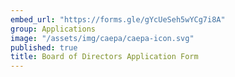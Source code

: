 ```yaml
---
embed_url: "https://forms.gle/gYcUeSeh5wYCg7i8A"
group: Applications
image: "/assets/img/caepa/caepa-icon.svg"
published: true
title: Board of Directors Application Form
---
```

